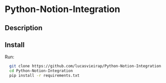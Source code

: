 # Python-Notion-Integration

## Description

## Install

Run:
``` bash
  git clone https://github.com/lucasvieirap/Python-Notion-Integration
  cd Python-Notion-Integration
  pip install -r requirements.txt
```
